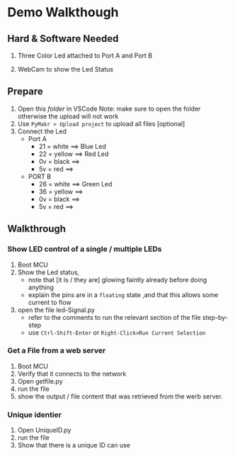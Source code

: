 # Demo Walkthough

## Hard & Software Needed

1. Three Color Led attached to Port A and Port B 

2. WebCam  to show the Led Status 
 

## Prepare 

1. Open this _folder_ in VSCode
    Note: make sure to open the folder otherwise the upload will not work
2. Use `PyMakr > Upload project` to upload all files [optional]
3. Connect the Led 
    - Port A 
        - 21 = white  ==> Blue Led 
        - 22 = yellow ==> Red Led
        - 0v = black  ==> 
        - 5v = red    ==> 
    - PORT B
        - 26 = white  ==> Green Led 
        - 36 = yellow ==> 
        - 0v = black  ==> 
        - 5v = red    ==> 


## Walkthrough

### Show LED control of a single / multiple LEDs 
1. Boot MCU 
2. Show the Led status, 
    - note that [it is / they are] glowing faintly already before doing anything
    - explain the pins are in a `floating` state ,and that this allows some current to flow  
3. open the file led-Signal.py 
    - refer to the comments to run the relevant section of the file step-by-step
    - use `Ctrl-Shift-Enter` or `Right-Click>Run Current Selection`


### Get a File from a web server
1. Boot MCU 
2. Verify that it connects to the network 
3. Open getfile.py
4. run the file 
5. show the output / file content that was retrieved from the werb server.

### Unique identier 
1. Open UniqueID.py
2. run the file 
3. Show that there is a unique ID can use 



